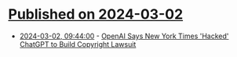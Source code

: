 # [Published on 2024-03-02](index.md)

* [2024-03-02, 09:44:00](https://soylentnews.org/article.pl?sid=24/03/01/0243210&from=rss) - [OpenAI Says New York Times 'Hacked' ChatGPT to Build Copyright Lawsuit](https://soylentnews.org/article.pl?sid=24/03/01/0243210&from=rss)
